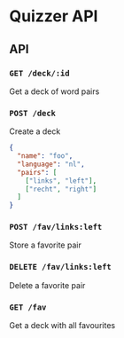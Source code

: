 # Quizzer API

## API

### `GET /deck/:id`

Get a deck of word pairs

### `POST /deck`

Create a deck

```json
{
  "name": "foo",
  "language": "nl",
  "pairs": [
    ["links", "left"],
    ["recht", "right"]
  ]
}
```

### `POST /fav/links:left`

Store a favorite pair

### `DELETE /fav/links:left`

Delete a favorite pair

### `GET /fav`

Get a deck with all favourites
